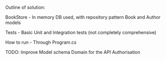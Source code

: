 Outline of solution:

BookStore -
In memory DB used, with repository pattern
Book and Author models

Tests - 
Basic Unit and Integration tests (not completely comprehensive)

How to run - 
Through Program.cs

TODO:
Improve Model schema
Domain for the API
Authorisation